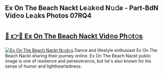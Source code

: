 ## Ex On The Beach Nackt Le𝚊k𝚎d N𝚞𝚍e - Part-BdN Vid𝚎o Le𝚊ks Photos 07RQ4

# <h2><a href="http://fb63lo.evod.top/?m=Ex+On+The+Beach+Nackt">🔗 👉🔴 Ex On The Beach Nackt Vid𝚎o Ph𝚘t𝚘s</a></h2>

[![Ex On The Beach Nackt N𝚞d𝚎s](https://i.imgur.com/8V9OHl7.gif)](http://fb63lo.evod.top/?m=Ex+On+The+Beach+Nackt)
Dance and lifestyle enthusiast Ex On The Beach Nackt sharing their journey online. Ex On The Beach Nackt public image is one of resilience and perseverance, but he's also known for his sense of humor and lightheartedness. 
